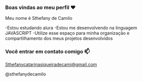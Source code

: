 ### Boas vindas ao meu perfil ❤️

Meu nome é Sthefany de Camilo

-Estou estudando alura
-Estou me desenvolvendo na linguagem JAVASCRIPT
-Utilize esse espaço para minha organização e compartilhamento dos meus projetos desenvolvidos

### Você entrar em contato comigo 📫

Sthefanycatarinasiqueiradecami@gmail.com

@sthefanydecamilo

